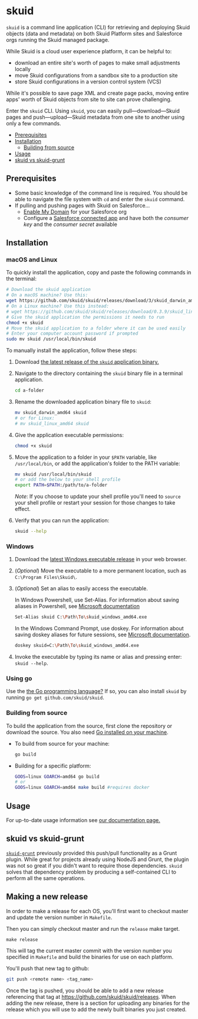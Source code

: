 # skuid

`skuid` is a command line application (CLI) for retrieving and deploying Skuid objects (data and metadata) on both Skuid Platform sites and Salesforce orgs running the Skuid managed package.

While Skuid is a cloud user experience platform, it can be helpful to:

- download an entire site's worth of pages to make small adjustments locally
- move Skuid configurations from a sandbox site to a production site
- store Skuid configurations in a version control system (VCS)

While it's possible to save page XML and create page packs, moving entire apps' worth of Skuid objects from site to site can prove challenging.

Enter the `skuid` CLI. Using `skuid`, you can easily pull—download—Skuid pages and push—upload—Skuid metadata from one site to another using only a few commands.

* [Prerequisites](#prerequisites)
* [Installation](#installation)
	* [Building from source](#building-from-source)
* [Usage](#usage)
* [skuid vs skuid-grunt](#skuid-vs-skuid-grunt)

## Prerequisites

- Some basic knowledge of the command line is required. You should be able to navigate the file system with `cd` and enter the `skuid` command.
- If pulling and pushing pages with Skuid on Salesforce...
  - [Enable My Domain](https://help.salesforce.com/articleView?id=domain_name_overview.htm&type=5) for your Salesforce org
  - Configure a [Salesforce connected app](https://help.salesforce.com/articleView?id=connected_app_overview.htm&type=5) and have both the _consumer key_ and the _consumer secret_ available

## Installation

### macOS and Linux

To quickly install the application, copy and paste the following commands in the terminal:

```bash
# Download the skuid application
# On a macOS machine? Use this:
wget https://github.com/skuid/skuid/releases/download/3/skuid_darwin_amd64 -O skuid
# On a Linux machine? Use this instead:
# wget https://github.com/skuid/skuid/releases/download/0.3.9/skuid_linux_amd64 -O skuid
# Give the skuid application the permissions it needs to run
chmod +x skuid
# Move the skuid application to a folder where it can be used easily
# Enter your computer account password if prompted
sudo mv skuid /usr/local/bin/skuid
```

To manually install the application, follow these steps:

1. Download [the latest release of the `skuid` application binary.](https://github.com/skuid/skuid/releases)
1. Navigate to the directory containing the `skuid` binary file in a terminal application.

   ```bash
   cd a-folder
   ```

1. Rename the downloaded application binary file to `skuid`:

   ```bash
   mv skuid_darwin_amd64 skuid
   # or for Linux:
   # mv skuid_linux_amd64 skuid
   ```

1. Give the application executable permissions:

   ```bash
   chmod +x skuid
   ```

1. Move the application to a folder in your `$PATH` variable, like `/usr/local/bin`, or add the application's folder to the PATH variable:

   ```bash
   mv skuid /usr/local/bin/skuid
   # or add the below to your shell profile
   export PATH=$PATH:/path/to/a-folder
   ```

   _Note_: If you choose to update your shell profile you'll need to `source` your shell profile or restart your session for those changes to take effect.

1. Verify that you can run the application:

   ```bash
   skuid --help
   ```

### Windows

1. Download the [latest Windows executable release](https://github.com/skuid/skuid/releases) in your web browser.
1. (_Optional_) Move the executable to a more permanent location, such as `C:\Program Files\Skuid\`.
1. (_Optional_) Set an alias to easily access the executable.

   In Windows Powershell, use Set-Alias. For information about saving aliases in Powershell, see [Microsoft documentation](https://docs.microsoft.com/en-us/powershell/module/microsoft.powershell.utility/set-alias?view=powershell-6)

   ```bash
   Set-Alias skuid C:\Path\To\skuid_windows_amd64.exe
   ```

   In the Windows Command Prompt, use doskey. For information about saving doskey aliases for future sessions, see [Microsoft documentation](https://technet.microsoft.com/en-us/library/ff382652.aspx).

   ```bash
   doskey skuid=C:\Path\To\skuid_windows_amd64.exe
   ```

1. Invoke the executable by typing its name or alias and pressing enter: `skuid --help`.

### Using go

Use the [the Go programming language?](https://golang.org/doc/install) If so, you can also install `skuid` by running `go get github.com/skuid/skuid`.

### Building from source

To build the application from the source, first clone the repository or download the source. You also need [Go installed on your machine](https://golang.org/doc/install).

- To build from source for your machine:

  ```bash
  go build
  ```

- Building for a specific platform:

  ```bash
  GOOS=linux GOARCH=amd64 go build
  # or
  GOOS=linux GOARCH=amd64 make build #requires docker
  ```

## Usage

For up-to-date usage information see [our documentation page.](https://docs.skuid.com/latest/en/skuid/cli)

## skuid vs skuid-grunt

[`skuid-grunt`](https://github.com/skuid/skuid-grunt) previously provided this push/pull functionality as a Grunt plugin. While great for projects already using NodeJS and Grunt, the plugin was not so great if you didn't want to require those dependencies. `skuid` solves that dependency problem by producing a self-contained CLI to perform all the same operations.

## Making a new release

In order to make a release for each OS, you'll first want to checkout master and update the version number in `Makefile`.

Then you can simply checkout master and run the `release` make target.

```back
make release
```

This will tag the current master commit with the version number you specified in `Makefile` and build the binaries for use on each platform.

You'll push that new tag to github:

```bash
git push <remote name> <tag_name>
```

Once the tag is pushed, you should be able to add a new release referencing that tag at https://github.com/skuid/skuid/releases. When adding the new release, there is a section for uploading any binaries for the release which you will use to add the newly built binaries you just created.

